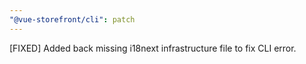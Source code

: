 ```yaml
---
"@vue-storefront/cli": patch
---
```


[FIXED] Added back missing i18next infrastructure file to fix CLI error.
